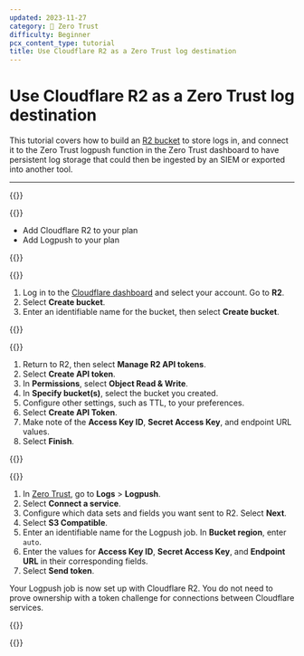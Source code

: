 ```yaml
---
updated: 2023-11-27
category: 🔐 Zero Trust
difficulty: Beginner
pcx_content_type: tutorial
title: Use Cloudflare R2 as a Zero Trust log destination
---
```


# Use Cloudflare R2 as a Zero Trust log destination

This tutorial covers how to build an [R2 bucket](/r2/buckets/) to store logs in, and connect it to the Zero Trust logpush function in the Zero Trust dashboard to have persistent log storage that could then be ingested by an SIEM or exported into another tool.

---

{{<tutorial>}}

{{<tutorial-prereqs>}}

- Add Cloudflare R2 to your plan
- Add Logpush to your plan

{{</tutorial-prereqs>}}

{{<tutorial-step title="Create a Cloudflare R2 bucket">}}

1. Log in to the [Cloudflare dashboard](https://dash.cloudflare.com/) and select your account. Go to **R2**.
2. Select **Create bucket**.
3. Enter an identifiable name for the bucket, then select **Create bucket**.

{{</tutorial-step>}}

{{<tutorial-step title="Create an API Token">}}

1. Return to R2, then select **Manage R2 API tokens**.
2. Select **Create API token**.
3. In **Permissions**, select **Object Read & Write**.
4. In **Specify bucket(s)**, select the bucket you created.
5. Configure other settings, such as TTL, to your preferences.
6. Select **Create API Token**.
7. Make note of the **Access Key ID**, **Secret Access Key**, and endpoint URL values.
8. Select **Finish**.

{{</tutorial-step>}}

{{<tutorial-step title="Configure Zero Trust logs">}}

1. In [Zero Trust](https://one.dash.cloudflare.com/), go to **Logs** > **Logpush**.
2. Select **Connect a service**.
3. Configure which data sets and fields you want sent to R2. Select **Next**.
4. Select **S3 Compatible**.
5. Enter an identifiable name for the Logpush job. In **Bucket region**, enter `auto`.
6. Enter the values for **Access Key ID**, **Secret Access Key**, and **Endpoint URL** in their corresponding fields.
7. Select **Send token**.

Your Logpush job is now set up with Cloudflare R2. You do not need to prove ownership with a token challenge for connections between Cloudflare services.

{{</tutorial-step>}}

{{</tutorial>}}
